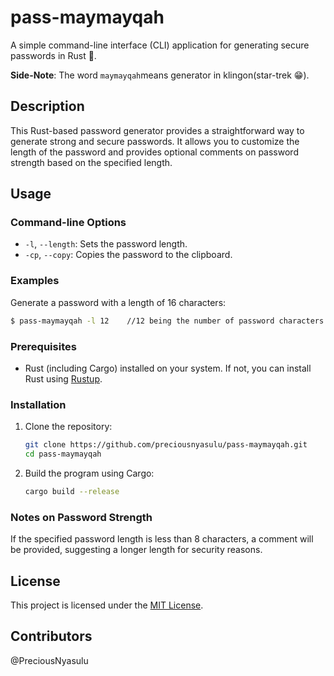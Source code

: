 # pass-maymayqah

A simple command-line interface (CLI) application for generating secure passwords in Rust 🦀.

**Side-Note**: The word `maymayqah`means generator in klingon(star-trek 😁).

## Description

This Rust-based password generator provides a straightforward way to generate strong and secure passwords. It allows you to customize the length of the password and provides optional comments on password strength based on the specified length.

## Usage
### Command-line Options

- `-l`, `--length`: Sets the password length.
- `-cp`, `--copy`: Copies the password to the clipboard.

### Examples

Generate a password with a length of 16 characters:
```bash
$ pass-maymayqah -l 12    //12 being the number of password characters
```

### Prerequisites

- Rust (including Cargo) installed on your system. If not, you can install Rust using [Rustup](https://www.rust-lang.org/tools/install).

### Installation

1. Clone the repository:

   ```bash
   git clone https://github.com/preciousnyasulu/pass-maymayqah.git
   cd pass-maymayqah
   ```

2. Build the program using Cargo:

   ```bash
   cargo build --release
   ```


### Notes on Password Strength

If the specified password length is less than 8 characters, a comment will be provided, suggesting a longer length for security reasons.

## License

This project is licensed under the [MIT License](LICENSE).

## Contributors
@PreciousNyasulu